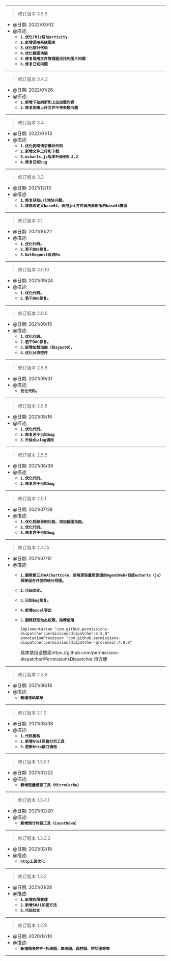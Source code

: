 ***
> 修订版本 3.5.9
* @日期: 2022/03/02 <br>  
* @描述: <br> 
  * **`1.优化This启动activity`** <br> 
  * **`2.新增调用系统图库`** <br> 
  * **`3.优化部分代码`** <br> 
  * **`4.优化截图功能`** <br> 
  * **`5.修复调用文件管理器没找到图片问题`**<br>
  * **`6.修复已知问题`** <br> 
***
> 修订版本 3.4.2
* @日期: 2022/01/26 <br>  
* @描述: <br> 
  * **`1.新增下拉刷新和上拉加载列表`** <br> 
  * **`2.修复网络上传文件不带参数问题`** <br> 
***
> 修订版本 3.4
* @日期: 2022/01/13 <br>  
* @描述: <br> 
  * **`1.优化网络请求模块代码`** <br> 
  * **`2.新增文件上传和下载`** <br> 
  * **`3.echarts.js版本升级到5.2.2`** <br> 
  * **`4.修复已知bug`** <br> 
***
> 修订版本 3.3
* @日期: 2021/12/13 <br>  
* @描述: <br> 
  * **`1.修复获取url地址问题。`** <br> 
  * **`2.移除自定义base64，改用jni方式调用最新版的base64算法`** <br> 
***
> 修订版本 3.1
* @日期: 2021/10/22 <br>  
* @描述: <br> 
  * **`1.优化代码。`** <br> 
  * **`2.若干BUG修复。`** <br> 
  * **`3.NetRequest改成Rn`** <br> 
***
> 修订版本 3.0.10
* @日期: 2021/09/24 <br>  
* @描述: <br> 
  * **`1.优化代码。`** <br> 
  * **`2.若干BUG修复。`** <br> 
***
> 修订版本 2.6.0
* @日期: 2021/09/15 <br>  
* @描述: <br> 
  * **`1.优化代码。`** <br> 
  * **`2.若干BUG修复。`** <br> 
  * **`3.新增加载动画（仿zyao89）。`** <br> 
  * **`4.优化分页控件`** <br> 
***
> 修订版本 2.5.8
* @日期: 2021/09/01 <br>  
* @描述: <br> 
  * **`优化代码。`** <br> 
***
> 修订版本 2.5.6
* @日期: 2021/08/16 <br>  
* @描述: <br> 
  * **`1.优化代码。`** <br> 
  * **`2.修复若干已知bug `**
  * **`3.升级dialog调用 `**
***
> 修订版本 2.5.5
* @日期: 2021/08/09 <br>  
* @描述: <br> 
  * **`1.优化代码。`** <br> 
  * **`2.修复若干已知bug `**
***
> 修订版本 2.5.1
* @日期: 2021/07/28 <br>  
* @描述: <br> 
  * **`1.优化视频录制功能、添加截图功能。`** <br> 
  * **`2.优化代码。`** <br> 
  * **`3.修复若干已知bug `**
***
> 修订版本 2.4.15
* @日期: 2021/07/12 <br>  
* @描述: <br>  
  * **`1.删除第三方AAChartCore，使用更轻量更便捷的AgentWeb+百度echarts（js）框架组合开发的统计视图。`** <br> 
  * **`2.代码优化。`** <br> 
  * **`3.已知bug修复。`** <br>  
  * **`4.新增excel导出 `** <br>  
  * **`5.删除获取动态权限，推荐使用 `**
  
     ```
     implementation "com.github.permissions-dispatcher:permissionsdispatcher:4.8.0"
     annotationProcessor "com.github.permissions-dispatcher:permissionsdispatcher-processor:4.8.0"
     ```
     具体使用请搜索https://github.com/permissions-dispatcher/PermissionsDispatcher 很方便<br>  
***
> 修订版本 2.3.9
* @日期: 2021/06/18
* @描述: <br>
  * **`新增浮动菜单`**
***
> 修订版本 2.1.2
* @日期: 2021/03/08
* @描述: <br>
  * **`1.代码重构`** <br>  
  * **`2.新增html风格分页工具`** <br>  
  * **`3.更新http接口调用`**
***
> 修订版本 1.3.5.1
* @日期: 2021/02/22
* @描述: <br>
  * **`新增轻量缓存工具（MicroCache）`**
***
> 修订版本 1.3.4.1
* @日期: 2021/02/20
* @描述: <br>
  * **`新增倒计时器工具（CountDown）`**
***
> 修订版本 1.3.3.2
* @日期: 2021/02/18
* @描述: <br> 
  * **`http工具优化`** 
***
> 修订版本 1.3.2
* @日期: 2021/01/28
* @描述: <br>  
  * **`1.新增权限管理`** <br>  
  * **`2.新增SHA1加密方法`** <br>  
  * **`3.代码优化`** 
***
> 修订版本 1.2.9
* @日期: 2020/12/10
* @描述: <br>   
  * **`新增图表控件-折线图、曲线图、圆柱图、饼状图等等`** 
***
